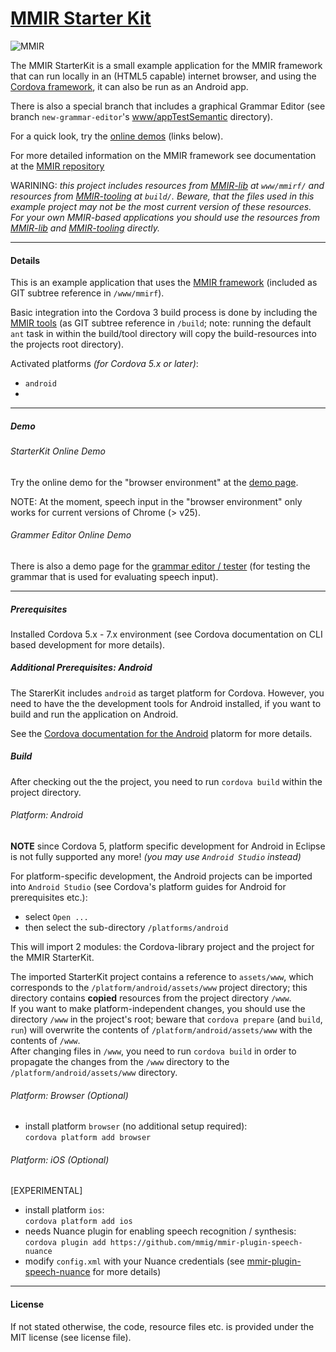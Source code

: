 [MMIR Starter Kit][0]
===========

![MMIR](https://github.com/mmig/mmir-starter-kit/blob/master/platforms/android/res/drawable-xhdpi/icon.png "MMIR logo")

The MMIR StarterKit is a small example application for the MMIR framework that can run locally in an (HTML5 capable)
internet browser, and using the [Cordova framework][1], it can also be run as an Android app.

There is also a special branch that includes a graphical Grammar Editor (see branch `new-grammar-editor`'s [www/appTestSemantic][11] directory).


For a quick look, try the [online demos](#demo) (links below).


For more detailed information on the MMIR framework see documentation at the [MMIR repository][8]

WARINING: _this project includes resources from [MMIR-lib][4] at `www/mmirf/` and
          resources from [MMIR-tooling][5] at `build/`. Beware, that the files used in this
          example project may not be the most current version of these resources.
          For your own MMIR-based applications you should use the resources from
          [MMIR-lib][4] and [MMIR-tooling][5] directly._

----

#### Details

This is an example application that uses the [MMIR framework][4] (included as GIT subtree reference in `/www/mmirf`).

Basic integration into the Cordova 3 build process is done by including the [MMIR tools][5]
(as GIT subtree reference in `/build`; note: running the default `ant` task in within the build/tool directory will
copy the build-resources into the projects root directory).

Activated platforms _(for Cordova 5.x or later)_:
 * `android`
 *

----

##### Demo

###### StarterKit Online Demo
Try the online demo for the "browser environment" at the [demo page][9].

NOTE: At the moment, speech input in the "browser environment" only works for current versions of Chrome (> v25).

###### Grammer Editor Online Demo
There is also a demo page for the [grammar editor / tester][10] (for testing the grammar that is used for evaluating speech input).



----

##### Prerequisites

Installed Cordova 5.x - 7.x environment (see Cordova documentation on CLI based development for more details).

##### Additional Prerequisites: Android

The StarerKit includes `android` as target platform for Cordova. However, you need to have the the
development tools for Android installed, if you want to build and run the application on Android.

See the [Cordova documentation for the Android][12] platorm for more details.

##### Build

After checking out the the project, you need to run `cordova build` within the project directory.


###### Platform: Android


**NOTE** since Cordova 5, platform specific development for Android in Eclipse is not fully supported any more!
         _(you may use `Android Studio` instead)_


For platform-specific development, the Android projects can be imported into `Android Studio` (see
Cordova's platform guides for Android for prerequisites etc.):

 * select `Open ...`
 * then select the sub-directory `/platforms/android`

This will import 2 modules: the Cordova-library project and the project for the MMIR StarterKit.

The imported StarterKit project contains a reference to `assets/www`, which corresponds
to the `/platform/android/assets/www` project directory; this directory contains __copied__
resources from the project directory `/www`.  
If you want to make platform-independent changes, you should use the directory `/www`
in the project's root; beware that `cordova prepare` (and `build`, `run`) will overwrite the
contents of `/platform/android/assets/www` with the contents of `/www`.  
After changing files in `/www`, you need to run `cordova build` in order to propagate the changes
from the `/www` directory to the `/platform/android/assets/www` directory.

###### Platform: Browser (Optional)

 * install platform `browser` (no additional setup required):  
   `cordova platform add browser`

###### Platform: iOS (Optional)

[EXPERIMENTAL]

 * install platform `ios`:  
   `cordova platform add ios`
 * needs Nuance plugin for enabling speech recognition / synthesis:  
   `cordova plugin add https://github.com/mmig/mmir-plugin-speech-nuance`
 * modify `config.xml` with your Nuance credentials (see [mmir-plugin-speech-nuance][13] for more details)

----

#### License
If not stated otherwise, the code, resource files etc. is provided under the MIT license (see license file).

 [0]: https://github.com/mmig/mmir-starter-kit
 [1]: http://cordova.apache.org/
 [4]: https://github.com/mmig/mmir-lib
 [5]: https://github.com/mmig/mmir-tooling
 [6]: https://github.com/mmig/mmir-plugin-scionqueue
 [8]: https://github.com/mmig/mmir
 [9]: http://mmig.github.io/mmir-starter-kit/www
[10]: http://mmig.github.io/mmir-starter-kit/www/testSemanticInterpreter.html
[11]: https://github.com/mmig/mmir-starter-kit/tree/new-grammar-editor/www/appTestSemantic
[12]: https://cordova.apache.org/docs/en/latest/guide/platforms/android/
[13]: https://github.com/mmig/mmir-plugin-speech-nuance
